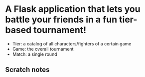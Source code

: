 # A Flask application that lets you battle your friends in a fun tier-based tournament!


- Tier: a catalog of all characters/fighters of a certain game
- Game: the overall tournament
- Match: a single round

## Scratch notes

